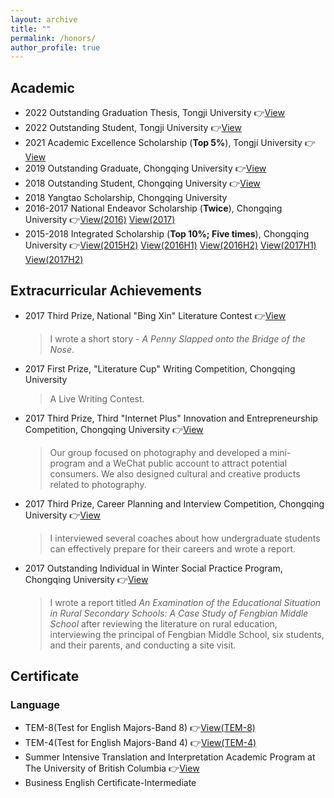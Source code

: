 ```yaml
---
layout: archive
title: ""
permalink: /honors/
author_profile: true
---
```


## Academic

- 2022 Outstanding Graduation Thesis, Tongji University 👉[View](/honors/image1.jpeg)
- 2022 Outstanding Student, Tongji University 👉[View](/honors/image2.png)
- 2021 Academic Excellence Scholarship (**Top 5%**), Tongji University 👉[View](/honors/image3.png)
- 2019 Outstanding Graduate, Chongqing University 👉[View](/honors/image4.jpeg)
- 2018 Outstanding Student, Chongqing University 👉[View](/honors/image5.png)
- 2018 Yangtao Scholarship, Chongqing University
- 2016-2017 National Endeavor Scholarship (**Twice**), Chongqing University 👉[View(2016)](/honors/image6.png) [View(2017)](/honors/image7.jpeg)
- 2015-2018 Integrated Scholarship (**Top 10%; Five times**), Chongqing University 👉[View(2015H2)](/honors/image8.png) [View(2016H1)](/honors/image9.png) [View(2016H2)](/honors/image10.png) [View(2017H1)](/honors/image11.png) [View(2017H2)](/honors/image12.jpeg)

## Extracurricular Achievements

- 2017 Third Prize, National "Bing Xin" Literature Contest 👉[View](/honors/image13.png)
  > I wrote a short story - *A Penny Slapped onto the Bridge of the Nose*.
- 2017 First Prize, "Literature Cup" Writing Competition, Chongqing University
  > A Live Writing Contest.
- 2017 Third Prize, Third "Internet Plus" Innovation and Entrepreneurship Competition, Chongqing University 👉[View](/honors/image14.png)
  > Our group focused on photography and developed a mini-program and a WeChat public account to attract potential consumers. We also designed cultural and creative products related to photography.
- 2017 Third Prize, Career Planning and Interview Competition, Chongqing University 👉[View](/honors/image15.png)
  > I interviewed several coaches about how undergraduate students can effectively prepare for their careers and wrote a report.
- 2017 Outstanding Individual in Winter Social Practice Program, Chongqing University 👉[View](/honors/image16.png)
  > I wrote a report titled *An Examination of the Educational Situation in Rural Secondary Schools: A Case Study of Fengbian Middle School* after reviewing the literature on rural education, interviewing the principal of Fengbian Middle School, six students, and their parents, and conducting a site visit.

## Certificate

### Language

- TEM-8(Test for English Majors-Band 8) 👉[View(TEM-8)](/honors/image23.png)
- TEM-4(Test for English Majors-Band 4) 👉[View(TEM-4)](/honors/image22.png)
- Summer Intensive Translation and Interpretation Academic Program at The University of British Columbia 👉[View](/honors/image24.png)
- Business English Certificate-Intermediate

